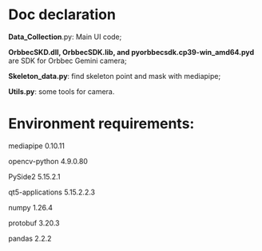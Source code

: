 # Doc declaration

**Data_Collection**.py: Main UI code; 

**OrbbecSKD.dll, OrbbecSDK.lib, and pyorbbecsdk.cp39-win_amd64.pyd** are SDK for Orbbec Gemini camera; 

**Skeleton_data.py**: find skeleton point and mask with mediapipe; 

**Utils.py**: some tools for camera.

# Environment requirements:

mediapipe                 0.10.11

opencv-python             4.9.0.80

PySide2                   5.15.2.1

qt5-applications          5.15.2.2.3

numpy                     1.26.4

protobuf                  3.20.3

pandas                    2.2.2
